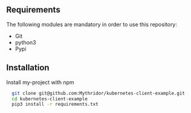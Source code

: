 ## Requirements

The following modules are mandatory in order to use this repository:
- Git
- python3
- Pypi

## Installation

Install my-project with npm

```bash
  git clone git@github.com:Mythridor/kubernetes-client-example.git
  cd kubernetes-client-example
  pip3 install -r requirements.txt
```

